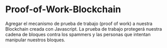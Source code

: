 # Proof-of-Work-Blockchain
Agregar el mecanismo de prueba de trabajo (proof of work)  a nuestra Blockchain creada con Javascript. La prueba de trabajo protegerá nuestra cadena de bloques contra los spammers y las personas que intentan manipular nuestros bloques.

